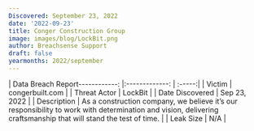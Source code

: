 ```yaml
---
Discovered: September 23, 2022
date: '2022-09-23'
title: Conger Construction Group
image: images/blog/LockBit.png
author: Breachsense Support
draft: false
yearmonths: 2022/september
---
```


| Data Breach Report------------:     |:-------------:    | :-----:|
| Victim      | congerbuilt.com      | 
| Threat Actor      | LockBit      | 
| Date Discovered      | Sep 23, 2022      | 
| Description      | As a construction company, we believe it’s our responsibility to work with determination and vision, delivering craftsmanship that will stand the test of time.       | 
| Leak Size      | N/A      | 


